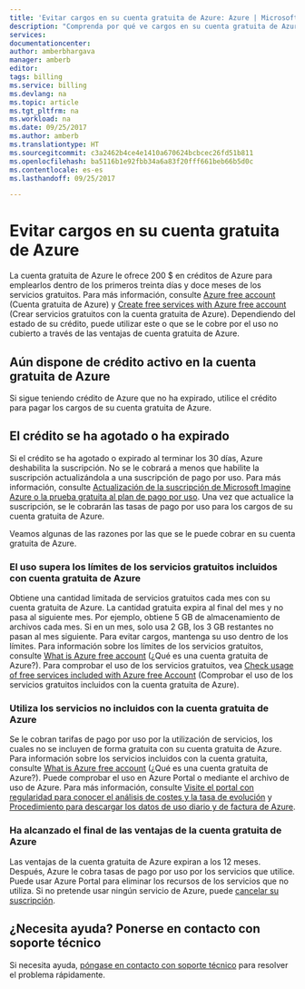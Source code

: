 ```yaml
---
title: 'Evitar cargos en su cuenta gratuita de Azure: Azure | Microsoft Docs'
description: "Comprenda por qué ve cargos en su cuenta gratuita de Azure. Aprenda las formas de evitar estos cargos."
services: 
documentationcenter: 
author: amberbhargava
manager: amberb
editor: 
tags: billing
ms.service: billing
ms.devlang: na
ms.topic: article
ms.tgt_pltfrm: na
ms.workload: na
ms.date: 09/25/2017
ms.author: amberb
ms.translationtype: HT
ms.sourcegitcommit: c3a2462b4ce4e1410a670624bcbcec26fd51b811
ms.openlocfilehash: ba5116b1e92fbb34a6a83f20fff661beb66b5d0c
ms.contentlocale: es-es
ms.lasthandoff: 09/25/2017

---
```

# <a name="avoid-getting-charged-for-your-azure-free-account"></a>Evitar cargos en su cuenta gratuita de Azure

La cuenta gratuita de Azure le ofrece 200 $ en créditos de Azure para emplearlos dentro de los primeros treinta días y doce meses de los servicios gratuitos. Para más información, consulte [Azure free account](https://azure.microsoft.com/free/) (Cuenta gratuita de Azure) y [Create free services with Azure free account](billing-create-free-services-included-free-account.md) (Crear servicios gratuitos con la cuenta gratuita de Azure). Dependiendo del estado de su crédito, puede utilizar este o que se le cobre por el uso no cubierto a través de las ventajas de cuenta gratuita de Azure.

## <a name="you-still-have-active-azure-free-account-credit"></a>Aún dispone de crédito activo en la cuenta gratuita de Azure 
Si sigue teniendo crédito de Azure que no ha expirado, utilice el crédito para pagar los cargos de su cuenta gratuita de Azure.

## <a name="your-credit-ran-out-or-has-expired"></a>El crédito se ha agotado o ha expirado
Si el crédito se ha agotado o expirado al terminar los 30 días, Azure deshabilita la suscripción. No se le cobrará a menos que habilite la suscripción actualizándola a una suscripción de pago por uso. Para más información, consulte [Actualización de la suscripción de Microsoft Imagine Azure o la prueba gratuita al plan de pago por uso](billing-upgrade-azure-subscription.md). Una vez que actualice la suscripción, se le cobrarán las tasas de pago por uso para los cargos de su cuenta gratuita de Azure. 


Veamos algunas de las razones por las que se le puede cobrar en su cuenta gratuita de Azure.


### <a name="your-usage-exceeds-the-limits-of-free-services-included-with-azure-free-account"></a>El uso supera los límites de los servicios gratuitos incluidos con cuenta gratuita de Azure

Obtiene una cantidad limitada de servicios gratuitos cada mes con su cuenta gratuita de Azure. La cantidad gratuita expira al final del mes y no pasa al siguiente mes. Por ejemplo, obtiene 5 GB de almacenamiento de archivos cada mes. Si en un mes, solo usa 2 GB, los 3 GB restantes no pasan al mes siguiente. Para evitar cargos, mantenga su uso dentro de los límites. Para información sobre los límites de los servicios gratuitos, consulte [What is Azure free account](https://azure.microsoft.com/free/free-account-faq/) (¿Qué es una cuenta gratuita de Azure?). Para comprobar el uso de los servicios gratuitos, vea [Check usage of free services included with Azure free Account](billing-check-free-service-usage.md) (Comprobar el uso de los servicios gratuitos incluidos con la cuenta gratuita de Azure). 

### <a name="you-are-using-services-not-included-with-azure-free-account"></a>Utiliza los servicios no incluidos con la cuenta gratuita de Azure

Se le cobran tarifas de pago por uso por la utilización de servicios, los cuales no se incluyen de forma gratuita con su cuenta gratuita de Azure. Para información sobre los servicios incluidos con la cuenta gratuita, consulte [What is Azure free account](https://azure.microsoft.com/free/free-account-faq/) (¿Qué es una cuenta gratuita de Azure?). Puede comprobar el uso en Azure Portal o mediante el archivo de uso de Azure. Para más información, consulte [Visite el portal con regularidad para conocer el análisis de costes y la tasa de evolución](billing-getting-started.md#costs) y [Procedimiento para descargar los datos de uso diario y de factura de Azure](billing-download-azure-invoice-daily-usage-date.md). 

### <a name="you-have-reached-the-end-of-your-azure-free-account-benefits"></a>Ha alcanzado el final de las ventajas de la cuenta gratuita de Azure

Las ventajas de la cuenta gratuita de Azure expiran a los 12 meses. Después, Azure le cobra tasas de pago por uso por los servicios que utilice. Puede usar Azure Portal para eliminar los recursos de los servicios que no utiliza. Si no pretende usar ningún servicio de Azure, puede [cancelar su suscripción](billing-how-to-cancel-azure-subscription.md).

## <a name="need-help-contact-support"></a>¿Necesita ayuda? Ponerse en contacto con soporte técnico

Si necesita ayuda, [póngase en contacto con soporte técnico](https://portal.azure.com/?#blade/Microsoft_Azure_Support/HelpAndSupportBlade) para resolver el problema rápidamente.

